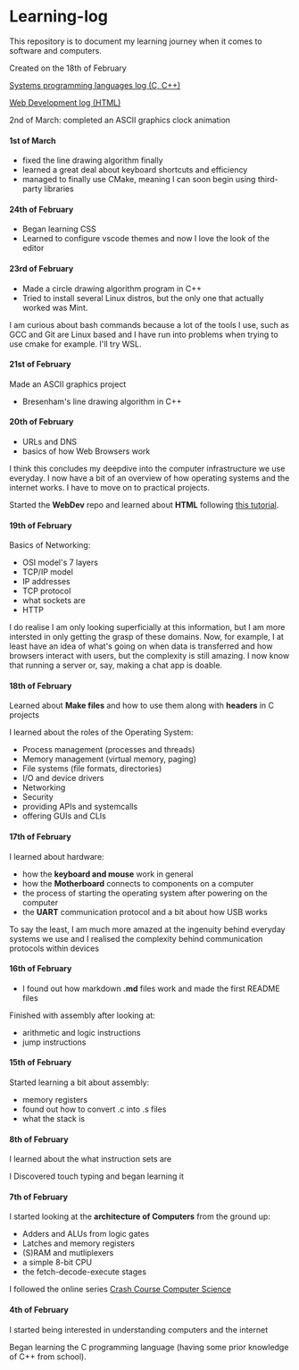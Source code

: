 # Learning-log
This repository is to document my learning journey
when it comes to software and computers. 

Created on the 18th of February

[Systems programming languages log (C, C++)](https://github.com/Adrian-isp/Low-Level-Concepts.git)

[Web Development log (HTML)](https://github.com/Adrian-isp/WebDev.git)

2nd of March: completed an ASCII graphics clock animation

#### 1st of March
- fixed the line drawing algorithm finally
- learned a great deal about keyboard shortcuts and efficiency
- managed to finally use CMake, meaning I can soon begin using third-party libraries

#### 24th of February
- Began learning CSS
- Learned to configure vscode themes and now I love the look of the editor

#### 23rd of February

- Made a circle drawing algorithm program in C++
- Tried to install several Linux distros, but the only one that actually worked was Mint.

I am curious about bash commands because a lot of the tools I use, such
as GCC and Git are Linux based and I have run into problems when trying
to use cmake for example. I'll try WSL.

#### 21st of February

Made an ASCII graphics project
- Bresenham's line drawing algorithm in C++

#### 20th of February

- URLs and DNS
- basics of how Web Browsers work

I think this concludes my deepdive into the computer infrastructure we use 
everyday. I now have a bit of an overview of how operating systems and the
internet works. I have to move on to practical projects.

Started the **WebDev** repo and learned about **HTML** following
[this tutorial](https://youtu.be/HGTJBPNC-Gw?si=40-EgLgE5XYCWGhq).

#### 19th of February

Basics of Networking:

- OSI model's 7 layers
- TCP/IP model
- IP addresses
- TCP protocol
- what sockets are
- HTTP

I do realise I am only looking superficially at this information, but
I am more intersted in only getting the grasp of these domains.
Now, for example, I at least have an idea of what's going on when data
is transferred and how browsers interact with users, but the complexity
is still amazing. I  now know that running a server or, say, making a 
chat app is doable.

#### 18th of February
Learned about **Make files** and how to use them along with **headers**
in C projects

I learned about the roles of the Operating System:
- Process management (processes and threads)
- Memory management (virtual memory, paging)
- File systems (file formats, directories)
- I/O and device drivers
- Networking
- Security
- providing APIs and systemcalls
- offering GUIs and CLIs

#### 17th of February
I learned about hardware:
- how the **keyboard and mouse** work in general
- how the **Motherboard** connects to components on a computer
- the process of starting the operating system after powering on the computer
- the **UART** communication protocol and a bit about how USB works

To say the least, I am much more amazed at the ingenuity behind
everyday systems we use and I realised the complexity behind
communication protocols within devices

#### 16th of February
- I found out how markdown **.md** files work and made the first README files

Finished with assembly after looking at:
- arithmetic and logic instructions
- jump instructions

#### 15th of February
Started learning a bit about assembly:
- memory registers
- found out how to convert .c into .s files
- what the stack is

#### 8th of February
I learned about the what instruction sets are

I Discovered touch typing and began learning it

#### 7th of February 
I started looking at the **architecture of Computers** from the ground up:
- Adders and ALUs from logic gates
- Latches and memory registers
- (S)RAM and mutliplexers
- a simple 8-bit CPU
- the fetch-decode-execute stages

I followed the online series [Crash Course Computer Science](https://youtube.com/playlist?list=PL8dPuuaLjXtNlUrzyH5r6jN9ulIgZBpdo&si=fPEFP-QnYMBBTocU)

#### 4th of February

I started being interested in understanding computers and the internet

Began learning the C programming language (having some prior knowledge of C++ from
school).